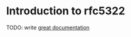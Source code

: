 # Introduction to rfc5322

TODO: write [great documentation](http://jacobian.org/writing/great-documentation/what-to-write/)
